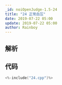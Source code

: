 ```yaml
---
_id: noiOpenJudge-1.5-24
title: "24 正常血压"
date: 2019-07-22 05:00
update: 2019-07-22 05:00
author: Rainboy
---
```


## 解析

## 代码

```c
<%-include("24.cpp")%>
```

